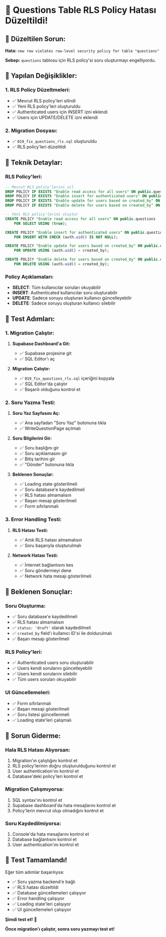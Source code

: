 # 🔧 Questions Table RLS Policy Hatası Düzeltildi!

## 🚨 Düzeltilen Sorun:

**Hata:** `new row violates row-level security policy for table "questions"`

**Sebep:** `questions` tablosu için RLS policy'si soru oluşturmayı engelliyordu.

## 🔧 Yapılan Değişiklikler:

### **1. RLS Policy Düzeltmeleri:**
- ✅ Mevcut RLS policy'leri silindi
- ✅ Yeni RLS policy'leri oluşturuldu
- ✅ Authenticated users için INSERT izni eklendi
- ✅ Users için UPDATE/DELETE izni eklendi

### **2. Migration Dosyası:**
- ✅ `019_fix_questions_rls.sql` oluşturuldu
- ✅ RLS policy'leri düzeltildi

## 🔧 Teknik Detaylar:

### **RLS Policy'leri:**
```sql
-- Mevcut RLS policy'lerini sil
DROP POLICY IF EXISTS "Enable read access for all users" ON public.questions;
DROP POLICY IF EXISTS "Enable insert for authenticated users" ON public.questions;
DROP POLICY IF EXISTS "Enable update for users based on created_by" ON public.questions;
DROP POLICY IF EXISTS "Enable delete for users based on created_by" ON public.questions;

-- Yeni RLS policy'lerini oluştur
CREATE POLICY "Enable read access for all users" ON public.questions
    FOR SELECT USING (true);

CREATE POLICY "Enable insert for authenticated users" ON public.questions
    FOR INSERT WITH CHECK (auth.uid() IS NOT NULL);

CREATE POLICY "Enable update for users based on created_by" ON public.questions
    FOR UPDATE USING (auth.uid() = created_by);

CREATE POLICY "Enable delete for users based on created_by" ON public.questions
    FOR DELETE USING (auth.uid() = created_by);
```

### **Policy Açıklamaları:**
- **SELECT**: Tüm kullanıcılar soruları okuyabilir
- **INSERT**: Authenticated kullanıcılar soru oluşturabilir
- **UPDATE**: Sadece soruyu oluşturan kullanıcı güncelleyebilir
- **DELETE**: Sadece soruyu oluşturan kullanıcı silebilir

## 🚀 Test Adımları:

### **1. Migration Çalıştır:**

1. **Supabase Dashboard'a Git:**
   - ✅ Supabase projesine git
   - ✅ SQL Editor'ı aç

2. **Migration Çalıştır:**
   - ✅ `019_fix_questions_rls.sql` içeriğini kopyala
   - ✅ SQL Editor'da çalıştır
   - ✅ Başarılı olduğunu kontrol et

### **2. Soru Yazma Testi:**

1. **Soru Yaz Sayfasını Aç:**
   - ✅ Ana sayfadan "Soru Yaz" butonuna tıkla
   - ✅ WriteQuestionPage açılmalı

2. **Soru Bilgilerini Gir:**
   - ✅ Soru başlığını gir
   - ✅ Soru açıklamasını gir
   - ✅ Bitiş tarihini gir
   - ✅ "Gönder" butonuna tıkla

3. **Beklenen Sonuçlar:**
   - ✅ Loading state gösterilmeli
   - ✅ Soru database'e kaydedilmeli
   - ✅ RLS hatası almamalısın
   - ✅ Başarı mesajı gösterilmeli
   - ✅ Form sıfırlanmalı

### **3. Error Handling Testi:**

1. **RLS Hatası Testi:**
   - ✅ Artık RLS hatası almamalısın
   - ✅ Soru başarıyla oluşturulmalı

2. **Network Hatası Testi:**
   - ✅ İnternet bağlantısını kes
   - ✅ Soru göndermeyi dene
   - ✅ Network hata mesajı gösterilmeli

## 🎯 Beklenen Sonuçlar:

### **Soru Oluşturma:**
- ✅ Soru database'e kaydedilmeli
- ✅ RLS hatası almamalısın
- ✅ `status: 'draft'` olarak kaydedilmeli
- ✅ `created_by` field'ı kullanıcı ID'si ile doldurulmalı
- ✅ Başarı mesajı gösterilmeli

### **RLS Policy'leri:**
- ✅ Authenticated users soru oluşturabilir
- ✅ Users kendi sorularını güncelleyebilir
- ✅ Users kendi sorularını silebilir
- ✅ Tüm users soruları okuyabilir

### **UI Güncellemeleri:**
- ✅ Form sıfırlanmalı
- ✅ Başarı mesajı gösterilmeli
- ✅ Soru listesi güncellenmeli
- ✅ Loading state'leri çalışmalı

## 🔧 Sorun Giderme:

### **Hala RLS Hatası Alıyorsan:**
1. Migration'ın çalıştığını kontrol et
2. RLS policy'lerinin doğru oluşturulduğunu kontrol et
3. User authentication'ını kontrol et
4. Database'deki policy'leri kontrol et

### **Migration Çalışmıyorsa:**
1. SQL syntax'ını kontrol et
2. Supabase dashboard'da hata mesajlarını kontrol et
3. Policy'lerin mevcut olup olmadığını kontrol et

### **Soru Kaydedilmiyorsa:**
1. Console'da hata mesajlarını kontrol et
2. Database bağlantısını kontrol et
3. User authentication'ını kontrol et

## 🎉 Test Tamamlandı!

Eğer tüm adımlar başarılıysa:
- ✅ Soru yazma backend'e bağlı
- ✅ RLS hatası düzeltildi
- ✅ Database güncellemeleri çalışıyor
- ✅ Error handling çalışıyor
- ✅ Loading state'leri çalışıyor
- ✅ UI güncellemeleri çalışıyor

**Şimdi test et!** 🚀

**Önce migration'ı çalıştır, sonra soru yazmayı test et!**

